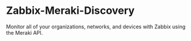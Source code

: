 # Zabbix-Meraki-Discovery
Monitor all of your organizations, networks, and devices with Zabbix using the Meraki API.  
